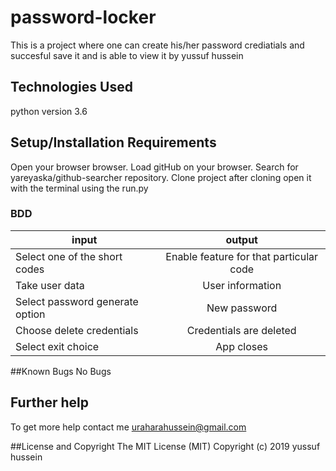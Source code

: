 
# password-locker
This is a project where one can create his/her password crediatials and succesful save it and is able to view it by yussuf hussein


## Technologies Used
 
   python version 3.6

## Setup/Installation Requirements
Open your browser browser.
Load gitHub on your browser.
Search for yareyaska/github-searcher repository.
Clone project
after cloning open it with the terminal using the run.py

### BDD
| input        | output |
| ------------- |:----:|
|Select one of the short codes  | Enable feature for that particular code |
| Take user data  | User information   |
| Select password generate option  | New password  |
| Choose delete credentials  | Credentials are deleted   |
| Select exit choice  | App closes   |




##Known Bugs
   No Bugs


## Further help

To get more help contact me uraharahussein@gmail.com


##License and Copyright
The MIT License (MIT) Copyright (c) 2019 yussuf hussein
